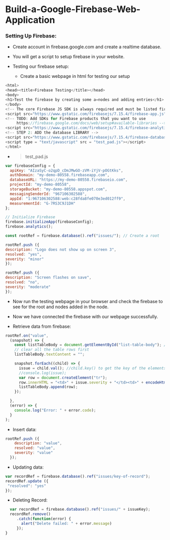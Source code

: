 # Build-a-Google-Firebase-Web-Application

### Setting Up Firebase:
- Create account in firebase.google.com and create a realtime database.
- You will get a script to setup firebase in your website.

- Testing our firebase setup:
  - Create a basic webpage in html for testing our setup
```javascript
<html>
<head><title>Firebase Testing</title></head>
<body>
<h1>Test the firebase by creating some a=nodes and adding entries</h1>
</body>
<!-- The core Firebase JS SDK is always required and must be listed first -->
<script src="https://www.gstatic.com/firebasejs/7.15.4/firebase-app.js"></script>
<!-- TODO: Add SDKs for Firebase products that you want to use
     https://firebase.google.com/docs/web/setup#available-libraries -->
<script src="https://www.gstatic.com/firebasejs/7.15.4/firebase-analytics.js"></script>
<!-- STEP 2: ADD the database LIBRARY -->
<script src="https://www.gstatic.com/firebasejs/7.15.4/firebase-database.js"></script>
<script type = "text/javascript" src = "test_pad.js"></script>
</html>
```
  - > test_pad.js
  ```javascript
  var firebaseConfig = {
    apiKey: "AIzaSyC-o2qpD_cDmJMwGO-zVM-iYjV-pOGtKks",
    authDomain: "my-demo-80558.firebaseapp.com",
    databaseURL: "https://my-demo-80558.firebaseio.com",
    projectId: "my-demo-80558",
    storageBucket: "my-demo-80558.appspot.com",
    messagingSenderId: "967106302588",
    appId: "1:967106302588:web:c28fda8fe070e3ed012ff9",
    measurementId: "G-7RS3C9J1DH"
  };

// Initialize Firebase
firebase.initializeApp(firebaseConfig);
firebase.analytics();

const rootRef = firebase.database().ref("issues/"); // Create a root

rootRef.push ({
  description: "Logo does not show up on screen 3",
  resolved: "yes",
  severity: "minor"
});

rootRef.push ({
  description: "Screen flashes on save",
  resolved: "no",
  severity: "moderate"
});
  ```
  - Now run the testing webpage in your browser and check the firebase to see for the root and nodes added in the node.
  - Now we have connected the firebase with our webpage successfully.
  
- Retrieve data from firebase:
```javascript
rootRef.on("value",
  (snapshot) => {
    const listTableBody = document.getElementById("list-table-body"); // Select a table with id for populating the data 
    // clear all the table rows first
    listTableBody.textContent = "";

    snapshot.forEach((child) => {
      issue = child.val(); //child.key() to get the key of the elements
      //console.log(issue);
      var row = document.createElement("tr");
      row.innerHTML = "<td>" + issue.severity + "</td><td>" + encodeHtml(issue.description) + "</td><td>" + issue.resolved + "</td>";
      listTableBody.append(row);
    });

  },
  (error) => {
    console.log("Error: " + error.code);
  }
);
```
- Insert data:
```javascript
rootRef.push ({
    description: "value",
    resolved: "value",
    severity: "value"
  });
 ```
 - Updating data:
 ```javascript
var recordRef = firebase.database().ref("issues/key-of-record");
recordRef.update ({
  "resolved": "yes"
});
```
- Deleting Record:
```javascript
  var recordRef = firebase.database().ref("issues/" + issueKey);
  recordRef.remove()
     .catch(function(error) {
       alert("Delete failed: " + error.message)
     });
}
```
